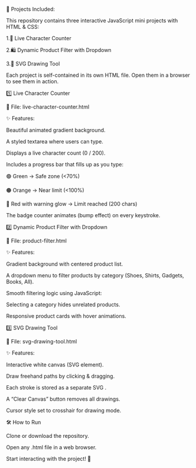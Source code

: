 🚀 Projects Included:


This repository contains three interactive JavaScript mini projects with HTML & CSS:


1.📝 Live Character Counter

2.🛍️ Dynamic Product Filter with Dropdown

3.🎨 SVG Drawing Tool

Each project is self-contained in its own HTML file. Open them in a browser to see them in action.


1️⃣ Live Character Counter

📄 File: live-character-counter.html

✨ Features:

Beautiful animated gradient background.

A styled textarea where users can type.

Displays a live character count (0 / 200).

Includes a progress bar that fills up as you type:

🟢 Green → Safe zone (<70%)

🟠 Orange → Near limit (<100%)

🔴 Red with warning glow → Limit reached (200 chars)

The badge counter animates (bump effect) on every keystroke.

2️⃣ Dynamic Product Filter with Dropdown

📄 File: product-filter.html

✨ Features:

Gradient background with centered product list.

A dropdown menu to filter products by category (Shoes, Shirts, Gadgets, Books, All).

Smooth filtering logic using JavaScript:

Selecting a category hides unrelated products.

Responsive product cards with hover animations.

3️⃣ SVG Drawing Tool

📄 File: svg-drawing-tool.html

✨ Features:

Interactive white canvas (SVG element).

Draw freehand paths by clicking & dragging.

Each stroke is stored as a separate SVG <path>.

A “Clear Canvas” button removes all drawings.

Cursor style set to crosshair for drawing mode.

🛠️ How to Run

Clone or download the repository.

Open any .html file in a web browser.

Start interacting with the project! 🎉
